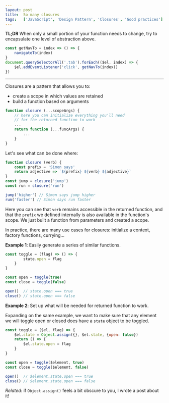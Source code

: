 ```yaml
---
layout: post
title:  So many closures
tags:   ['JavaScript', 'Design Pattern', 'Closures', 'Good practices']
---
```


**TL;DR** When only a small portion of your function needs to change, try to encapsulate one level of abstraction above.

``` javascript
const getNavTo = index => () => {
    navigateTo(index)
}
document.querySelectorAll('.tab').forEach(($el, index) => {
    $el.addEventListener('click', getNavTo(index))
})
```

<hr>

Closures are a pattern that allows you to:
- create a scope in which values are retained
- build a function based on arguments

```javascript
function closure (...scopeArgs) {
    // here you can initialize everything you'll need 
    // for the returned function to work
    ...
    return function (...funcArgs) {
        ...
    }
}
```

Let's see what can be done where:
```javascript
function closure (verb) {
    const prefix = 'Simon says'
    return adjective => `${prefix} ${verb} ${adjective}`
}
const jump = closure('jump')
const run = closure('run')

jump('higher') // Simon says jump higher
run('faster') // Simon says run faster
```
Here you can see that `verb` remains accessible in the returned function, and that the `prefix` we defined internally is also available in the function's scope. We just built a function from parameters and created a scope.

In practice, there are many use cases for closures: initialize a context, factory functions, currying...

**Example 1**: Easily generate a series of similar functions. 
``` javascript
const toggle = (flag) => () => {
        state.open = flag
    }
}

const open = toggle(true)
const close = toggle(false)

open()  // state.open === true
close() // state.open === false
```

**Example 2**: Set up what will be needed for returned function to work.

Expanding on the same example, we want to make sure that any element we will toggle open or closed does have a `state` object to be toggled.
```javascript
const toggle = ($el, flag) => {
    $el.state = Object.assign({}, $el.state, {open: false})
    return () => {
        $el.state.open = flag
    }
}

const open = toggle($element, true)
const close = toggle($element, false)

open()  // $element.state.open === true
close() // $element.state.open === false
```

*Related*: if `Object.assign()` feels a bit obscure to you, I wrote a post about it!



